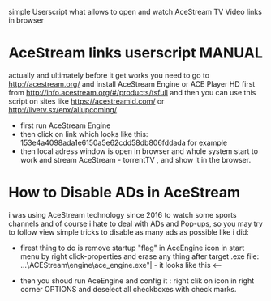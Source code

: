 simple Userscript what allows to open and watch AceStream TV Video links in browser

AceStream links userscript MANUAL
=================================

actually and ultimately before it get works you need to go to http://acestream.org/ and install AceStream Engine  or  ACE Player HD first from http://info.acestream.org/#/products/tsfull
and then you can use this script on sites like https://acestreamid.com/  or  http://livetv.sx/enx/allupcoming/

- first run AceStream Engine
- then click on link which looks like this: 153e4a4098ada1e6150a5e62cdd58db806fddada for example
- then local adress window is open in browser and whole system start to work and stream AceStream - torrentTV , and show it in the browser.

How to Disable ADs in AceStream
===============================

i was using AceStream technology since 2016 to watch some sports channels and of course i hate to deal with ADs and Pop-ups, so
you may try to follow view simple tricks to disable as many ads as possible like i did:

- firest thing to do is remove startup "flag" in  AceEngine icon in start menu by right click-properties and erase any thing after target .exe file:  ...\ACEStream\engine\ace_engine.exe"| - it looks like this <--

- then you shoud run AceEngine and config it :  right clik on icon in right corner OPTIONS and deselect all checkboxes with check marks.
